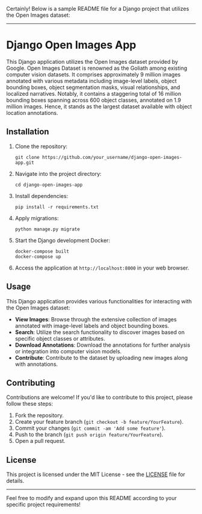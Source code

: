 Certainly! Below is a sample README file for a Django project that utilizes the Open Images dataset:

---

# Django Open Images App

This Django application utilizes the Open Images dataset provided by Google. Open Images Dataset is renowned as the Goliath among existing computer vision datasets. It comprises approximately 9 million images annotated with various metadata including image-level labels, object bounding boxes, object segmentation masks, visual relationships, and localized narratives. Notably, it contains a staggering total of 16 million bounding boxes spanning across 600 object classes, annotated on 1.9 million images. Hence, it stands as the largest dataset available with object location annotations.

## Installation

1. Clone the repository:

   ```
   git clone https://github.com/your_username/django-open-images-app.git
   ```

2. Navigate into the project directory:

   ```
   cd django-open-images-app
   ```

3. Install dependencies:

   ```
   pip install -r requirements.txt
   ```

4. Apply migrations:

   ```
   python manage.py migrate
   ```

5. Start the Django development Docker:

   ```
   docker-compose built
   docker-compose up
   ```

6. Access the application at `http://localhost:8000` in your web browser.

## Usage

This Django application provides various functionalities for interacting with the Open Images dataset:

- **View Images**: Browse through the extensive collection of images annotated with image-level labels and object bounding boxes.
- **Search**: Utilize the search functionality to discover images based on specific object classes or attributes.
- **Download Annotations**: Download the annotations for further analysis or integration into computer vision models.
- **Contribute**: Contribute to the dataset by uploading new images along with annotations.

## Contributing

Contributions are welcome! If you'd like to contribute to this project, please follow these steps:

1. Fork the repository.
2. Create your feature branch (`git checkout -b feature/YourFeature`).
3. Commit your changes (`git commit -am 'Add some feature'`).
4. Push to the branch (`git push origin feature/YourFeature`).
5. Open a pull request.

## License

This project is licensed under the MIT License - see the [LICENSE](LICENSE) file for details.

---

Feel free to modify and expand upon this README according to your specific project requirements!
